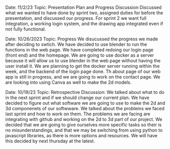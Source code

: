Date: 11/2/23
Topic: Presentation Plan and Progress Discussion
Discussed what we wanted to have done by sprint two, assigned duties for before the presentation, and discussed our progress. For sprint 2 we want full integration, a working login system, and the drawing app integrated even if not fully functional.

Date: 10/26/2023
Topic: Progress
We disucussed the progress we made after deciding to swtich. We have decided to use blender to run the functions in the web page. We have completed redoing our login page (front end) and the homepage. We are going to use docker as a server because it will allow us to use blender in the web page without having the user install it. We are planning to get the docker server running within the week, and the backend of the login page done. Th about page of our web app is still in progress, and we are going to work on the contact page. We are looking into using Canva as well to make the 2d models.

Date: 10/19/23
Topic: Retrospective 
Discussion: We talked about what to do in the next sprint and if we should change our current plan. We have decided to figure out what software we are going to use to make 
the 2d and 3d componenets of our softwware. We talked about the problems we faced last sprint and how to work on them. The problems we are facing are integrating with github and 
working on the 2d to 3d part of our project. We decided that we are going to give ourselves more specific tasks so their is no misunderstandings, and that we may be switching from using 
python to javascript libraries, as there is more options and resources. We will have this decided by next thursday at the latest. 
